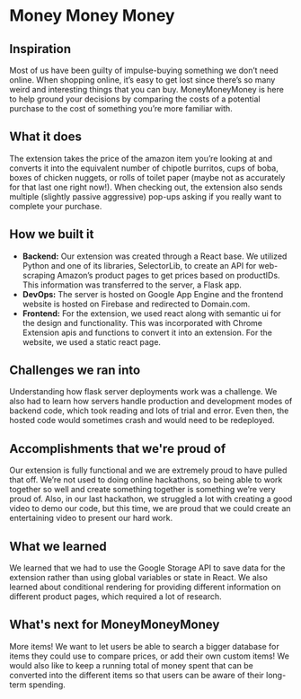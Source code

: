 # Money Money Money

## Inspiration

Most of us have been guilty of impulse-buying something we don’t need online. When shopping online, it’s easy to get lost since there’s so many weird and interesting things that you can buy. MoneyMoneyMoney is here to help ground your decisions by comparing the costs of a potential purchase to the cost of something you’re more familiar with.

## What it does

The extension takes the price of the amazon item you’re looking at and converts it into the equivalent number of chipotle burritos, cups of boba, boxes of chicken nuggets, or rolls of toilet paper (maybe not as accurately for that last one right now!). When checking out, the extension also sends multiple (slightly passive aggressive) pop-ups asking if you really want to complete your purchase.

## How we built it

- **Backend:** Our extension was created through a React base. We utilized Python and one of its libraries, SelectorLib, to create an API for web-scraping Amazon’s product pages to get prices based on productIDs. This information was transferred to the server, a Flask app. 
- **DevOps:** The server is hosted on Google App Engine and the frontend website is hosted on Firebase and redirected to Domain.com.
- **Frontend:** For the extension, we used react along with semantic ui for the design and functionality. This was incorporated with Chrome Extension apis and functions to convert it into an extension. For the website, we used a static react page.

## Challenges we ran into

Understanding how flask server deployments work was a challenge.  We also had to learn how servers handle production and development modes of backend code, which took reading and lots of trial and error. Even then, the hosted code would sometimes crash and would need to be redeployed.

## Accomplishments that we're proud of

Our extension is fully functional and we are extremely proud to have pulled that off. We’re not used to doing online hackathons, so being able to work together so well and create something together is something we’re very proud of. 
Also, in our last hackathon, we struggled a lot with creating a good video to demo our code, but this time, we are proud that we could create an entertaining video to present our hard work.

## What we learned

We learned that we had to use the Google Storage API to save data for the extension rather than using global variables or state in React. We also learned about conditional rendering for providing different information on different product pages, which required a lot of research.

## What's next for MoneyMoneyMoney

More items! We want to let users be able to search a bigger database for items they could use to compare prices, or add their own custom items! We would also like to keep a running total of money spent that can be converted into the different items so that users can be aware of their long-term spending.
